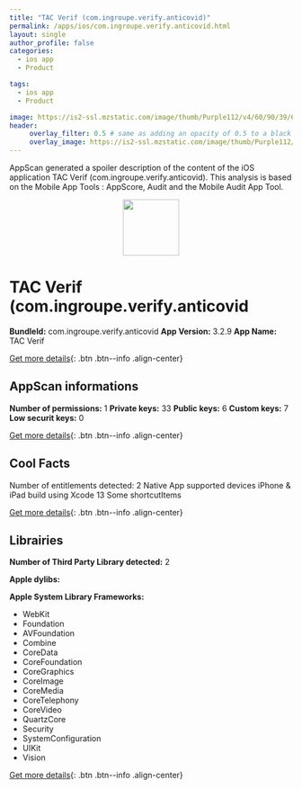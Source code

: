 ```yaml
---
title: "TAC Verif (com.ingroupe.verify.anticovid)"
permalink: /apps/ios/com.ingroupe.verify.anticovid.html
layout: single
author_profile: false
categories: 
  - ios app 
  - Product 

tags: 
  - ios app 
  - Product 

image: https://is2-ssl.mzstatic.com/image/thumb/Purple112/v4/60/90/39/609039cb-62c0-2527-af51-96ee99ea713d/AppIcon-1x_U007emarketing-0-8-0-85-220.png/512x512bb.jpg
header: 
     overlay_filter: 0.5 # same as adding an opacity of 0.5 to a black background
     overlay_image: https://is2-ssl.mzstatic.com/image/thumb/Purple112/v4/60/90/39/609039cb-62c0-2527-af51-96ee99ea713d/AppIcon-1x_U007emarketing-0-8-0-85-220.png/512x512bb.jpg
---
```

AppScan generated a spoiler description of the content of the iOS application TAC Verif (com.ingroupe.verify.anticovid). This analysis is based on the Mobile App Tools : AppScore, Audit and the Mobile Audit App Tool.

  
  
<div style="text-align: center;"><img src="https://is2-ssl.mzstatic.com/image/thumb/Purple112/v4/60/90/39/609039cb-62c0-2527-af51-96ee99ea713d/AppIcon-1x_U007emarketing-0-8-0-85-220.png/512x512bb.jpg" width="100" height="100"></div>  
  
# TAC Verif (com.ingroupe.verify.anticovid

**BundleId:** com.ingroupe.verify.anticovid
**App Version:** 3.2.9
**App Name:** TAC Verif


[Get more details](/pricing.html){: .btn .btn--info .align-center}  
  
## AppScan informations 

**Number of permissions:** 1
**Private keys:** 33
**Public keys:** 6
**Custom keys:** 7
**Low securit keys:** 0
  
[Get more details](/pricing.html){: .btn .btn--info .align-center}

## Cool Facts

Number of entitlements detected: 2
Native App
supported devices iPhone & iPad
build using Xcode 13
Some shortcutItems 
  
[Get more details](/pricing.html){: .btn .btn--info .align-center}

## Librairies 
**Number of Third Party Library detected:** 2

**Apple dylibs:**


**Apple System Library Frameworks:**
- WebKit
- Foundation
- AVFoundation
- Combine
- CoreData
- CoreFoundation
- CoreGraphics
- CoreImage
- CoreMedia
- CoreTelephony
- CoreVideo
- QuartzCore
- Security
- SystemConfiguration
- UIKit
- Vision


  
[Get more details](/pricing.html){: .btn .btn--info .align-center}

